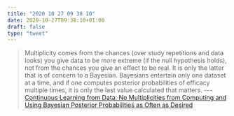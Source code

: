 ```yaml
---
title: "2020 10 27 09 38 10"
date: 2020-10-27T09:38:10+01:00
draft: false
type: "tweet"
---
```

> Multiplicity comes from the chances (over study repetitions and data looks) you give data to be more extreme (if the null hypothesis holds), not from the chances you give an effect to be real. It is only the latter that is of concern to a Bayesian. Bayesians entertain only one dataset at a time, and if one computes posterior probabilities of efficacy multiple times, it is only the last value calculated that matters. --- [Continuous Learning from Data: No Multiplicities from Computing and Using Bayesian Posterior Probabilities as Often as Desired](https://www.fharrell.com/post/bayes-seq/)
